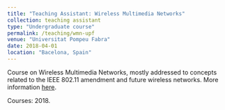 ```yaml
---
title: "Teaching Assistant: Wireless Multimedia Networks"
collection: teaching assistant
type: "Undergraduate course"
permalink: /teaching/wmn-upf
venue: "Universitat Pompeu Fabra"
date: 2018-04-01
location: "Bacelona, Spain"
---
```


Course on Wireless Multimedia Networks, mostly addressed to concepts related to the IEEE 802.11 amendment and future wireless networks. More information [here](https://www.upf.edu/en/web/graus/grau-enginyeria-xarxes-telecomunicacio).

Courses: 2018.